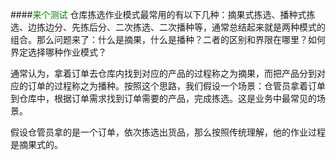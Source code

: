 ####<font color="green">来个测试</font>
仓库拣选作业模式最常用的有以下几种：摘果式拣选、播种式拣选、边拣边分、先拣后分、二次拣选、二次播种等，通常总结起来就是两种模式的组合。那么问题来了：什么是摘果，什么是播种？二者的区别和界限在哪里？如何界定选择哪种作业模式？

通常认为，拿着订单去仓库内找到对应的产品的过程称之为摘果，而把产品分到对应的订单的过程称之为播种。按照这个思路，我们假设一个场景：仓管员拿着订单到仓库中，根据订单需求找到订单需要的产品，完成拣选。这是业务中最常见的场景。

假设仓管员拿的是一个订单，依次拣选出货品，那么按照传统理解，他的作业过程是摘果式的。
